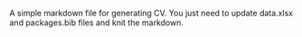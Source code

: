 A simple markdown file for generating CV. You just need to update data.xlsx and packages.bib files and knit the markdown.
